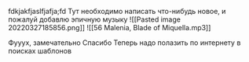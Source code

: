 fdkjakfjaslfjafja;fd
Тут необходимо написать что-нибудь новое, и пожалуй добавлю эпичную музыку
![[Pasted image 20220327185856.png]]
![[56 Malenia, Blade of Miquella.mp3]]

Фууух, замечательно
Спасибо
Теперь надо полазить по интернету в поисках шаблонов
